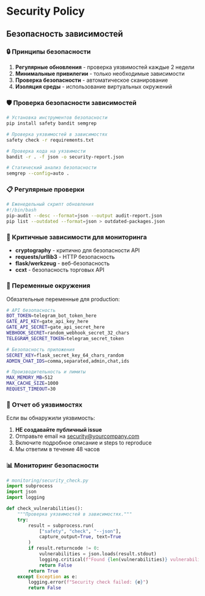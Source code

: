 # Security Policy

## Безопасность зависимостей

### 🔒 Принципы безопасности

1. **Регулярные обновления** - проверка уязвимостей каждые 2 недели
2. **Минимальные привилегии** - только необходимые зависимости
3. **Проверка безопасности** - автоматическое сканирование
4. **Изоляция среды** - использование виртуальных окружений

### 🛡️ Проверка безопасности зависимостей

```bash
# Установка инструментов безопасности
pip install safety bandit semgrep

# Проверка уязвимостей в зависимостях
safety check -r requirements.txt

# Проверка кода на уязвимости
bandit -r . -f json -o security-report.json

# Статический анализ безопасности
semgrep --config=auto .
```

### 📋 Регулярные проверки

```bash
# Еженедельный скрипт обновления
#!/bin/bash
pip-audit --desc --format=json --output audit-report.json
pip list --outdated --format=json > outdated-packages.json
```

### 🚨 Критичные зависимости для мониторинга

- **cryptography** - критично для безопасности API
- **requests/urllib3** - HTTP безопасность
- **flask/werkzeug** - веб-безопасность
- **ccxt** - безопасность торговых API

### 🔐 Переменные окружения

Обязательные переменные для production:

```bash
# API безопасность
BOT_TOKEN=telegram_bot_token_here
GATE_API_KEY=gate_api_key_here
GATE_API_SECRET=gate_api_secret_here
WEBHOOK_SECRET=random_webhook_secret_32_chars
TELEGRAM_SECRET_TOKEN=telegram_secret_token

# Безопасность приложения
SECRET_KEY=flask_secret_key_64_chars_random
ADMIN_CHAT_IDS=comma,separated,admin,chat,ids

# Производительность и лимиты
MAX_MEMORY_MB=512
MAX_CACHE_SIZE=1000
REQUEST_TIMEOUT=30
```

### 🐛 Отчет об уязвимостях

Если вы обнаружили уязвимость:

1. **НЕ создавайте публичный issue**
2. Отправьте email на security@yourcompany.com
3. Включите подробное описание и steps to reproduce
4. Мы ответим в течение 48 часов

### 📊 Мониторинг безопасности

```python
# monitoring/security_check.py
import subprocess
import json
import logging

def check_vulnerabilities():
    """Проверка уязвимостей в зависимостях."""
    try:
        result = subprocess.run(
            ["safety", "check", "--json"], 
            capture_output=True, text=True
        )
        if result.returncode != 0:
            vulnerabilities = json.loads(result.stdout)
            logging.critical(f"Found {len(vulnerabilities)} vulnerabilities")
            return False
        return True
    except Exception as e:
        logging.error(f"Security check failed: {e}")
        return False
```